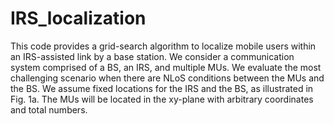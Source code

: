 # IRS_localization

This code provides a grid-search algorithm to localize mobile users within an IRS-assisted link by a base station.
We consider a communication system comprised of a BS, an IRS, and multiple MUs. We evaluate the most challenging scenario when there are NLoS conditions between the MUs and the BS. We assume fixed locations for the IRS and the BS, as illustrated in Fig. 1a. The MUs will be located in the xy-plane with arbitrary coordinates and total numbers.